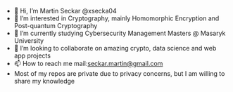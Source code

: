 - 👋 Hi, I’m Martin Seckar @xsecka04
- 👀 I’m interested in Cryptography, mainly Homomorphic Encryption and Post-quantum Cryptography
- 🌱 I’m currently studying Cybersecurity Management Masters @ Masaryk University
- 💞️ I’m looking to collaborate on amazing crypto, data science and web app projects
- 📫 How to reach me mail:seckar.martin@gmail.com
- Most of my repos are private due to privacy concerns, but I am willing to share my knowledge

<!---
xsecka04/xsecka04 is a ✨ special ✨ repository because its `README.md` (this file) appears on your GitHub profile.
You can click the Preview link to take a look at your changes.
--->
